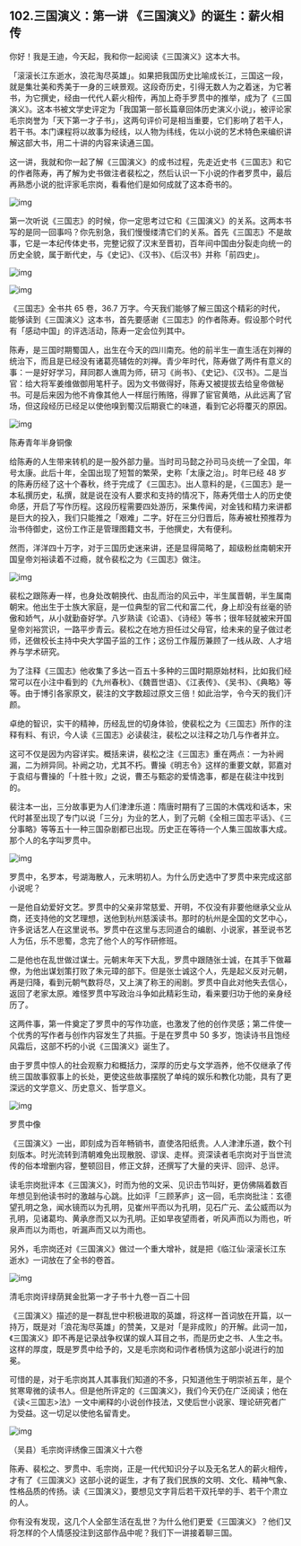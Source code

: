 ## 102.三国演义：第一讲 《三国演义》的诞生：薪火相传
你好！我是王迪，今天起，我和你一起阅读《三国演义》这本大书。


「滚滚长江东逝水，浪花淘尽英雄」。如果把我国历史比喻成长江，三国这一段，就是集壮美和秀美于一身的三峡景观。这段奇历史，引得无数人为之着迷，为它著书，为它撰史，经由一代代人薪火相传，再加上奇手罗贯中的推举，成为了《三国演义》。这本书被文学史评定为「我国第一部长篇章回体历史演义小说」，被评论家毛宗岗誉为「天下第一才子书」，这两句评价可是相当重要，它们影响了若干人，若干书。本门课程将以故事为经线，以人物为纬线，佐以小说的艺术特色来编织讲解这部大书，用二十讲的内容来读通三国。


这一讲，我就和你一起了解《三国演义》的成书过程，先走近史书《三国志》和它的作者陈寿，再了解为史书做注者裴松之，然后认识一下小说的作者罗贯中，最后再熟悉小说的批评家毛宗岗，看看他们是如何成就了这本奇书的。


![img](https://pic4.zhimg.com/v2-c33f6fc762c1bc8a613531c564b52eb3.webp)

第一次听说《三国志》的时候，你一定思考过它和《三国演义》的关系。这两本书写的是同一回事吗？你先别急，我们慢慢缕清它们的关系。首先《三国志》不是故事，它是一本纪传体史书，完整记叙了汉末至晋初，百年间中国由分裂走向统一的历史全貌，属于断代史，与《史记》、《汉书》、《后汉书》并称「前四史」。


![img](https://pic1.zhimg.com/v2-381ff4cd15beb2aae57e37e516b3ed3e.webp)

  



![img](https://pic1.zhimg.com/v2-0b1b0e580e53d18601063e259eb1243c.webp)

《三国志》全书共 65 卷，36.7 万字。今天我们能够了解三国这个精彩的时代，能够读到《三国演义》这本书，首先要感谢《三国志》的作者陈寿。假设那个时代有「感动中国」的评选活动，陈寿一定会位列其中。


陈寿，是三国时期蜀国人，出生在今天的四川南充。他的前半生一直生活在刘禅的统治下，而且是已经没有诸葛亮辅佐的刘禅。青少年时代，陈寿做了两件有意义的事：一是好好学习，拜同郡人谯周为师，研习《尚书》、《史记》、《汉书》。二是当官：给大将军姜维做御用笔杆子。因为文书做得好，陈寿又被提拔去给皇帝做秘书。可是后来因为他不肯像其他人一样屈行贿赂，得罪了宦官黄皓，从此远离了官场，但这段经历已经足以使他嗅到蜀汉后期衰亡的味道，看到它必将覆灭的原因。


![img](https://pic3.zhimg.com/v2-0f725704cf7559d5ab3dd539c1e484de.webp)

陈寿青年半身铜像


给陈寿的人生带来转机的是一股外部力量。当时司马懿之孙司马炎统一了全国，年号太康。此后十年，全国出现了短暂的繁荣，史称「太康之治」。时年已经 48 岁的陈寿历经了这十个春秋，终于完成了《三国志》。出人意料的是，《三国志》是一本私撰历史，私撰，就是说在没有人要求和支持的情况下，陈寿凭借士人的历史使命感，开启了写作历程。这段历程需要四处游历，采集传闻，对金钱和精力来讲都是巨大的投入，我们只能推之「艰难」二字。好在三分归晋后，陈寿被杜预推荐为治书侍御史，这份工作正是管理图籍文书，于他撰史，大有便利。


然而，洋洋四十万字，对于三国历史迷来讲，还是显得简略了，超级粉丝南朝宋开国皇帝刘裕读着不过瘾，就令裴松之为《三国志》做注。


![img](https://pic3.zhimg.com/v2-c79aabc4091b105fed69d2f4929cbda0.webp)

裴松之跟陈寿一样，也身处改朝换代、由乱而治的风云中，半生属晋朝，半生属南朝宋。他出生于士族大家庭，是一位典型的官二代和富二代，身上却没有丝毫的骄傲和娇气，从小就勤奋好学。八岁熟读《论语》、《诗经》等书；很年轻就被宋开国皇帝刘裕赏识，一路平步青云。裴松之在地方担任过父母官，给未来的皇子做过老师，还做校长主持中央大学国子监的工作；这份工作履历兼顾了一线从政、人才培养与学术研究。


为了注释《三国志》他收集了多达一百五十多种的三国时期原始材料，比如我们经常可以在小注中看到的《九州春秋》、《魏晋世语》、《江表传》、《吴书》、《典略》等等。由于博引各家原文，裴注的文字数超过原文三倍！如此治学，令今天的我们汗颜。


卓绝的智识，实干的精神，历经乱世的切身体验，使裴松之为《三国志》所作的注释有料、有识，今人读《三国志》必读裴注，裴松之以注释之功几与作者并立。


这可不仅是因为内容详实。概括来讲，裴松之注《三国志》重在两点：一为补阙漏，二为辨异同。补阙之功，尤其不朽。曹操《明志令》这样的重要文献，郭嘉对于袁绍与曹操的「十胜十败」之说，曹丕与甄宓的爱情逸事，都是在裴注中找到的。


裴注本一出，三分故事更为人们津津乐道：隋唐时期有了三国的木偶戏和话本，宋代时甚至出现了专门以说「三分」为业的艺人，到了元朝《全相三国志平话》、《三分事略》等等五十一种三国杂剧都已出现。历史正在等待一个人集三国故事大成。那个人的名字叫罗贯中。


![img](https://pic4.zhimg.com/v2-edfb124b5ed1c2e4752eb192e7cd7dca.webp)

罗贯中，名罗本，号湖海散人，元末明初人。为什么历史选中了罗贯中来完成这部小说呢？


一是他自幼爱好文艺。罗贯中的父亲非常慈爱、开明，不仅没有非要他继承父业从商，还支持他的文艺理想，送他到杭州慈溪读书。那时的杭州是全国的文艺中心，许多说话艺人在这里说书。罗贯中在这里与志同道合的编剧、小说家，甚至说书艺人为伍，乐不思蜀，念完了他个人的写作研修班。


二是他也在乱世做过谋士。元朝末年天下大乱，罗贯中跟随张士诚，在其手下做幕僚，为他出谋划策打败了朱元璋的部下。但是张士诚这个人，先是起义反对元朝，再是归降，看到元朝气数将尽，又上演了称王的闹剧。罗贯中自此对他失去信心，返回了老家太原。难怪罗贯中写政治斗争如此精彩生动，看来要归功于他的亲身经历了。


这两件事，第一件奠定了罗贯中的写作功底，也激发了他的创作灵感；第二件使一个优秀的写作者与创作内容发生了共振。于是在罗贯中 50 多岁，饱读诗书且饱经风霜后，这部不朽的小说《三国演义》诞生了。


由于罗贯中惊人的社会观察力和概括力，深厚的历史与文学涵养，他不仅继承了传统三国故事叙事上的长处，更使这些故事摆脱了单纯的娱乐和教化功能，具有了更深远的文学意义、历史意义、哲学意义。


![img](https://pic2.zhimg.com/v2-8625a8c70ced0d060c3f75ee2f5525fd.webp)

罗贯中像


《三国演义》一出，即刻成为百年畅销书，直使洛阳纸贵。人人津津乐道，数个刊刻版本。时光流转到清朝难免出现散脱、谬误、走样。资深读者毛宗岗对于当世流传的俗本增删内容，整顿回目，修正文辞，还撰写了大量的夹评、回评、总评。


读毛宗岗批评本《三国演义》，时而为他的文采、见识击节叫好，更仿佛隔着数百年想见到他读书时的激越与心跳。比如评「三顾茅庐」这一回，毛宗岗批注：玄德望孔明之急，闻水镜而以为孔明，见崔州平而以为孔明，见石广元、孟公威而以为孔明，见诸葛均、黄承彦而又以为孔明。正如旱夜望雨者，听风声而以为雨也，听泉声而以为雨也，听漏声而又以为雨也。


另外，毛宗岗还对《三国演义》做过一个重大增补，就是把《临江仙·滚滚长江东逝水》一词放在了全书的卷首。


![img](https://pic1.zhimg.com/v2-fd0d2cfdbdfb0681062f7c4466cdb638.webp)

清毛宗岗评绿荫巽金批第一才子书十九卷一百二十回


《三国演义》描述的是一群乱世中积极进取的英雄，将这样一首词放在开篇，以一持万，既是对「浪花淘尽英雄」的赞美，又是对「是非成败」的开解。此词一加，《三国演义》即不再是记录战争权谋的娱人耳目之书，而是历史之书、人生之书。这样的厚度，既是罗贯中给予的，又是毛宗岗和词作者杨慎为这部小说进行的加冕。


可惜的是，对于毛宗岗其人其事我们知道的不多，只知道他生于明崇祯五年，是个贫寒卑微的读书人。但是他所评定的《三国演义》，我们今天仍在广泛阅读；他在《读<三国志>法》一文中阐释的小说创作技法，又使后世小说家、理论研究者广为受益。这一切足以使他名留青史。


![img](https://pic3.zhimg.com/v2-f0bf4c529182539487ada6bf88321778.webp)

（吴县）毛宗岗评绣像三国演义十六卷


陈寿、裴松之、罗贯中、毛宗岗，正是一代代知识分子以及无名艺人的薪火相传，才有了《三国演义》这部小说的诞生，才有了我们民族的文明、文化、精神气象、性格品质的传扬。读《三国演义》，要想见文字背后若干双托举的手、若干个肃立的人。


你有没有发现，这几个人全部生活在乱世？为什么他们更爱《三国演义》？他们又将怎样的个人情感投注到这部作品中呢？我们下一讲接着聊三国。

